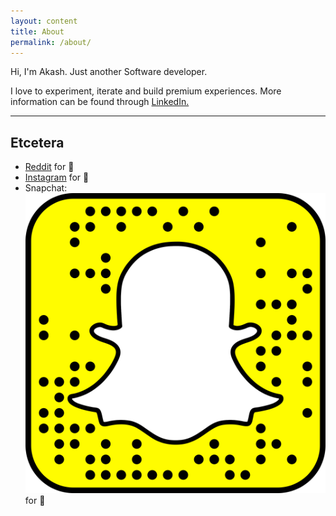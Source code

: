```yaml
---
layout: content
title: About
permalink: /about/
---
```

Hi, I'm Akash. Just another Software developer.

I love to experiment, iterate and build premium experiences. More information can be found through <a href="https://www.linkedin.com/in/atomicnumber1/" data-network="LinkedIn" data-proofer-ignore>LinkedIn.</a>

----

## Etcetera
- [Reddit](https://www.reddit.com/user/its-atomicnumber1/) for 🕺
- [Instagram](https://www.instagram.com/atomicnumber39/) for 📸
- Snapchat: ![atomicnumber1](/assets/snapcode.svg) for 👻

